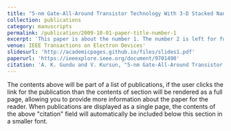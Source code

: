 ```yaml
---
title: "5-nm Gate-All-Around Transistor Technology With 3-D Stacked Nanosheets"
collection: publications
category: manuscripts
permalink: /publication/2009-10-01-paper-title-number-1
excerpt: 'This paper is about the number 1. The number 2 is left for future work.'
venue: IEEE Transactions on Electron Devices'
slidesurl: 'http://academicpages.github.io/files/slides1.pdf'
paperurl: 'https://ieeexplore.ieee.org/document/9701490'
citation: 'A. K. Gundu and V. Kursun, "5-nm Gate-All-Around Transistor Technology With 3-D Stacked Nanosheets," in IEEE Transactions on Electron Devices, vol. 69, no. 3, pp. 922-929, March 2022, doi: 10.1109/TED.2022.3143774.'
---
```


The contents above will be part of a list of publications, if the user clicks the link for the publication than the contents of section will be rendered as a full page, allowing you to provide more information about the paper for the reader. When publications are displayed as a single page, the contents of the above "citation" field will automatically be included below this section in a smaller font.
